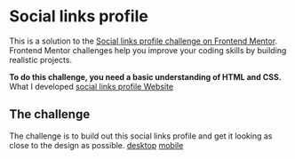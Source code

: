 # Social links profile

This is a solution to the [Social links profile challenge on Frontend Mentor](https://www.frontendmentor.io/challenges/social-links-profile-UG32l9m6dQ). Frontend Mentor challenges help you improve your coding skills by building realistic projects. 

**To do this challenge, you need a basic understanding of HTML and CSS.**
 What I developed [social links profile Website](https://rachael-gatwiri.github.io/Social-links-profile-main/)
## The challenge

The challenge is to build out this social links profile and get it looking as close to the design as possible.
[desktop](./design/desktop-preview.jpg)
[mobile](./design/mobile-design.jpg)
 